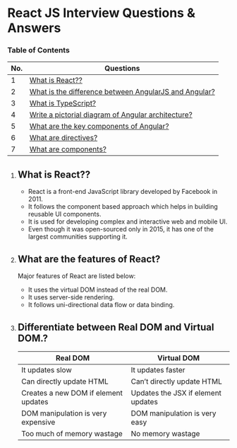 # React JS Interview Questions & Answers


### Table of Contents

| No. | Questions |
|---- | ---------
|1 | [What is React??](#what-is-react) |
|2 | [What is the difference between AngularJS and Angular?](#what-is-the-difference-between-angularjs-and-angular?)|
|3 | [What is TypeScript?](#what-is-typescript)|
|4 | [Write a pictorial diagram of Angular architecture?](#write-a-pictorial-diagram-of-angular-architecture)|
|5 | [What are the key components of Angular?](#what-are-the-key-components-of-angular?)|
|6 | [What are directives?](#what-are-directives)|
|7 | [What are components?](#what-are-components)|

1. ## What is React??

    * React is a front-end JavaScript library developed by Facebook in 2011.
    * It follows the component based approach which helps in building reusable UI components.
    * It is used for developing complex and interactive web and mobile UI.
    * Even though it was open-sourced only in 2015, it has one of the largest communities supporting it.

2. ## What are the features of React?
    Major features of React are listed below:

    * It uses the virtual DOM instead of the real DOM.
    * It uses server-side rendering.
    * It follows uni-directional data flow or data binding.

3. ## Differentiate between Real DOM and Virtual DOM.?

    | Real DOM | Virtual DOM |
    |---- | ---------
    | It updates slow | It updates faster |
    | Can directly update HTML| Can’t directly update HTML |
    | Creates a new DOM if element updates| Updates the JSX if element updates|
    | DOM manipulation is very expensive| DOM manipulation is very easy|
    | Too much of memory wastage| No memory wastage|


